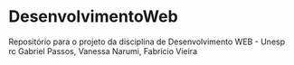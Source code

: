 # DesenvolvimentoWeb
Repositório para o projeto da disciplina de Desenvolvimento WEB - Unesp rc
Gabriel Passos, Vanessa Narumi, Fabricio Vieira
